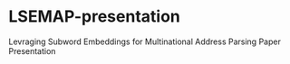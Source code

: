 # LSEMAP-presentation
Levraging Subword Embeddings for Multinational Address Parsing Paper Presentation
